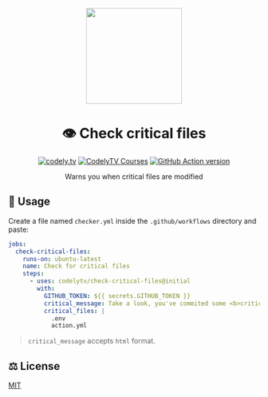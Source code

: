 <p align="center">
  <a href="http://codely.tv">
    <img src="http://codely.tv/wp-content/uploads/2016/05/cropped-logo-codelyTV.png" width="192px" height="192px"/>
  </a>
</p>

<h1 align="center">
  👁 Check critical files
</h1>

<p align="center">
    <a href="https://github.com/CodelyTV"><img src="https://img.shields.io/badge/CodelyTV-OS-green.svg?style=flat-square" alt="codely.tv"/></a>
    <a href="http://pro.codely.tv"><img src="https://img.shields.io/badge/CodelyTV-PRO-black.svg?style=flat-square" alt="CodelyTV Courses"/></a>
    <a href="https://github.com/marketplace/actions/check-critical-files"><img src="https://img.shields.io/github/v/release/CodelyTV/check-critical-files?style=flat-square" alt="GitHub Action version"></a>
</p>

<p align="center">
    Warns you when critical files are modified
</p>

## 🚀 Usage

Create a file named `checker.yml` inside the `.github/workflows` directory and paste:

```yml
jobs:
  check-critical-files:
    runs-on: ubuntu-latest
    name: Check for critical files
    steps:
      - uses: codelytv/check-critical-files@initial
        with:
          GITHUB_TOKEN: ${{ secrets.GITHUB_TOKEN }}
          critical_message: Take a look, you've commited some <b>critical file</b>
          critical_files: |
            .env
            action.yml
```

> `critical_message` accepts `html` format.

## ⚖️ License

[MIT](LICENSE)
